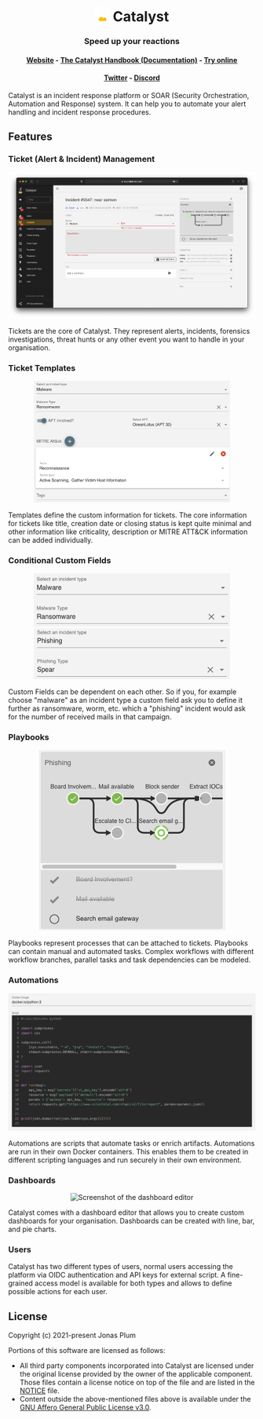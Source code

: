 <h1 align="center">
  <img width="30" alt="Screenshot of the playbook part of a ticket" src="ui/public/flask_white.svg" />
  Catalyst</h1>
<h3 align="center">Speed up your reactions</h3>
<h4 align="center">
<a href="https://catalyst-soar.com">Website</a>
- 
<a href="https://catalyst-soar.com/docs/category/catalyst-handbook">The Catalyst Handbook (Documentation)</a>
-
<a href="https://try.catalyst-soar.com">Try online</a>
</h4>
<h4 align="center">
<a href="https://twitter.com/securitybrewery">Twitter</a>
- 
<a href="https://discord.gg/nrmpveWvZX">Discord</a>
</h4>


Catalyst is an incident response platform or SOAR (Security Orchestration, Automation and Response) system. It can help
you to automate your alert handling and incident response procedures.

## Features

### Ticket (Alert & Incident) Management

![Screenshot of a ticket](docs/screenshots/ticket.png)

Tickets are the core of Catalyst. They represent alerts, incidents, forensics
investigations, threat hunts or any other event you want to handle in your
organisation.

### Ticket Templates

<center>
  <img width="400" alt="Screenshot of the playbook part of a ticket" src="docs/screenshots/details.png" />
</center>

Templates define the custom information for tickets. The core information for
tickets like title, creation date or closing status is kept quite minimal and other
information like criticality, description or MITRE ATT&CK information can be
added individually.

### Conditional Custom Fields

<center>
  <img width="400" alt="Screenshot of the playbook part of a ticket" src="docs/screenshots/conditional_custom_field_a.png" />
  <img width="400" alt="Screenshot of the playbook part of a ticket" src="docs/screenshots/conditional_custom_field_b.png" />
</center>

Custom Fields can be dependent on each other. So if you, for example choose
"malware" as an incident type a custom field ask you to define it further as
ransomware, worm, etc. which a "phishing" incident would ask for the number
of received mails in that campaign.

### Playbooks

<center>
  <img alt="Screenshot of the playbook part of a ticket" src="docs/screenshots/phishing_playbook.png" />
</center>

Playbooks represent processes that can be attached to tickets. Playbooks can
contain manual and automated tasks. Complex workflows with different workflow
branches, parallel tasks and task dependencies can be modeled.

### Automations

<center>
  <img alt="Screenshot of the playbook part of a ticket" src="docs/screenshots/script.png" />
</center>

Automations are scripts that automate tasks or enrich artifacts. Automations are
run in their own Docker containers. This enables them to be created in different
scripting languages and run securely in their own environment.

### Dashboards

<center>
  <img style={{float: 'right', marginLeft: '10px', marginBottom: '20px'}} alt="Screenshot of the dashboard editor" src="/screenshots/dashboard.png" />
</center>

Catalyst comes with a dashboard editor that allows you to create custom dashboards
for your organisation. Dashboards can be created with line, bar, and pie charts.

### Users

Catalyst has two different types of users, normal users accessing the platform
via OIDC authentication and API keys for external script. A
fine-grained access model is available for both types and allows to define
possible actions for each user.

## License

Copyright (c) 2021-present Jonas Plum

Portions of this software are licensed as follows:

* All third party components incorporated into Catalyst are licensed under the
  original license provided by the owner of the applicable component. Those
  files contain a license notice on top of the file and are listed in the
  [NOTICE](NOTICE) file.
* Content outside the above-mentioned files above is
  available under the [GNU Affero General Public License v3.0](LICENSE).
